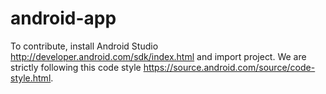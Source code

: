 # android-app

To contribute, install Android Studio http://developer.android.com/sdk/index.html and import project. We are strictly following this code style https://source.android.com/source/code-style.html. 
